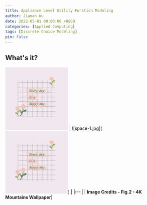 ```yaml
---
title: Appliance Level Utility Function Modeling
author: Jiaman Wu
date: 2022-05-01 00:00:00 +0800
categories: [Applied Computing]
tags: [Discrete Choice Modeling]
pin: False
---
```


## What's it?
<img src="../assets/fig/1.jpg" alt="drawing" style="width:200px;"/>
| ![space-1.jpg](<img src="../assets/fig/1.jpg" alt="drawing" style="width:200px;"/>) |
|:--:|
| <b>Image Credits - Fig.2 - 4K Mountains Wallpaper</b>|
